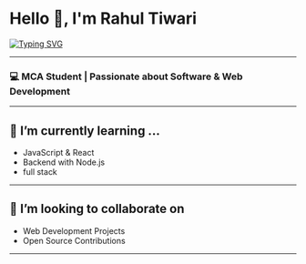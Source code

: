 # Hello 👋, I'm Rahul Tiwari

[![Typing SVG](https://readme-typing-svg.herokuapp.com?font=Fira+Code&pause=1000&color=00F700&center=true&vCenter=true&width=435&lines=MCA+Student;Web+Development+Enthusiast;Open+Source+Learner;Future+MCA+Student)](https://git.io/typing-svg)

---

### 💻  MCA Student | Passionate about Software & Web Development  


---

## 🌱 I’m currently learning ...
- JavaScript & React  
- Backend with Node.js
- full stack 

---

## 🤝 I’m looking to collaborate on
- Web Development Projects  
- Open Source Contributions  

---


